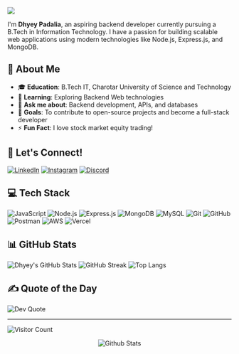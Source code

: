 [![](https://github.com/Dhyey-Padalia/Dhyey-Padalia/blob/main/Your%20paragraph%20text.gif)](https://www.adamalston.com/)

I'm **Dhyey Padalia**, an aspiring backend developer currently pursuing a B.Tech in Information Technology. I have a passion for building scalable web applications using modern technologies like Node.js, Express.js, and MongoDB. 

## 🚀 About Me
- 🎓 **Education**: B.Tech IT, Charotar University of Science and Technology
- 🌱 **Learning**: Exploring Backend Web technologies
- 💬 **Ask me about**: Backend development, APIs, and databases
- 🎯 **Goals**: To contribute to open-source projects and become a full-stack developer
- ⚡ **Fun Fact**: I love stock market equity trading!

## 🔗 Let's Connect!
[![LinkedIn](https://img.shields.io/badge/LinkedIn-%230077B5.svg?style=for-the-badge&logo=linkedin&logoColor=white)](https://linkedin.com/in/dhyey-padalia)
[![Instagram](https://img.shields.io/badge/Instagram-%23E4405F.svg?style=for-the-badge&logo=instagram&logoColor=white)](https://instagram.com/dhyeypadalia.me)
[![Discord](https://img.shields.io/badge/Discord-%237289DA.svg?style=for-the-badge&logo=discord&logoColor=white)](https://discord.gg/Dh-yey)

## 💻 Tech Stack
![JavaScript](https://img.shields.io/badge/JavaScript-F7DF1E?style=for-the-badge&logo=javascript&logoColor=black)
![Node.js](https://img.shields.io/badge/Node.js-339933?style=for-the-badge&logo=node.js&logoColor=white)
![Express.js](https://img.shields.io/badge/Express.js-000000?style=for-the-badge&logo=express&logoColor=white)
![MongoDB](https://img.shields.io/badge/MongoDB-4EA94B?style=for-the-badge&logo=mongodb&logoColor=white)
![MySQL](https://img.shields.io/badge/MySQL-4479A1?style=for-the-badge&logo=mysql&logoColor=white)
![Git](https://img.shields.io/badge/Git-F05032?style=for-the-badge&logo=git&logoColor=white)
![GitHub](https://img.shields.io/badge/GitHub-181717?style=for-the-badge&logo=github&logoColor=white)
![Postman](https://img.shields.io/badge/Postman-FF6C37?style=for-the-badge&logo=postman&logoColor=white)
![AWS](https://img.shields.io/badge/AWS-FF9900?style=for-the-badge&logo=amazon-aws&logoColor=white)
![Vercel](https://img.shields.io/badge/Vercel-000000?style=for-the-badge&logo=vercel&logoColor=white)

## 📊 GitHub Stats
![Dhyey's GitHub Stats](https://github-readme-stats.vercel.app/api?username=Dhyey-Padalia&show_icons=true&theme=light&hide_border=true&include_all_commits=true&count_private=true)
![GitHub Streak](https://github-readme-streak-stats.herokuapp.com/?user=Dhyey-Padalia&theme=light&hide_border=true)
![Top Langs](https://github-readme-stats.vercel.app/api/top-langs/?username=Dhyey-Padalia&layout=compact&theme=light&hide_border=true)

## ✍️ Quote of the Day
![Dev Quote](https://quotes-github-readme.vercel.app/api?type=horizontal&theme=light)

---
![Visitor Count](https://visitcount.itsvg.in/api?id=Dhyey-Padalia&label=Profile%20Views&color=12&icon=5&pretty=true)

<!-- Created with love by Dhyey Padalia -->

<p align="center">
        <img src="https://raw.githubusercontent.com/mayhemantt/mayhemantt/Update/svg/Bottom.svg" alt="Github Stats" />
</p>
